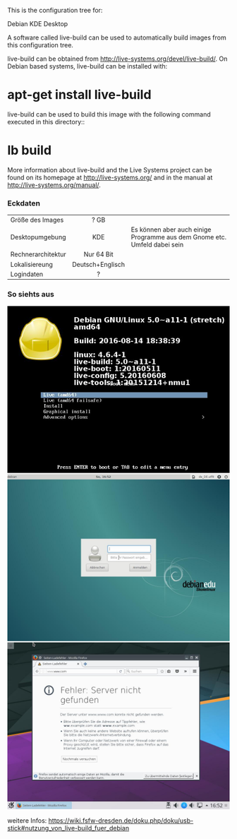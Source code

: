 This is the configuration tree for:

  Debian KDE Desktop

A software called live-build can be used to automatically build images from
this configuration tree.

live-build can be obtained from <http://live-systems.org/devel/live-build/>.
On Debian based systems, live-build can be installed with:

  # apt-get install live-build

live-build can be used to build this image with the following command executed
in this directory::

  # lb build

More information about live-build and the Live Systems project can be found on
its homepage at <http://live-systems.org/> and in the manual at
<http://live-systems.org/manual/>.


### Eckdaten ###

|			|				|									|
|:----------------------|:-----------------------------:|:----------------------------------------------------------------------|
|Größe des Images	|? GB				|									|
|Desktopumgebung	|KDE				|Es können aber auch einige Programme aus dem Gnome etc. Umfeld dabei sein 
|Rechnerarchitektur	|Nur 64 Bit			|									|
|Lokalisiereung		|Deutsch+Englisch		|									|
|Logindaten		| ?				|									|


### So siehts aus ###

![Bootscreen](Bootscreen.jpg) ![Loginscreen](Loginscreen.jpg) ![Desktopansicht](Desktopansicht.jpg)


weitere Infos:
https://wiki.fsfw-dresden.de/doku.php/doku/usb-stick#nutzung_von_live-build_fuer_debian


